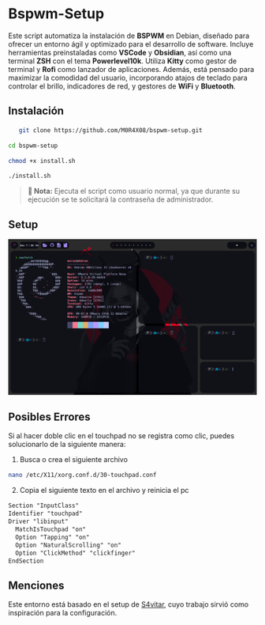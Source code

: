 # Bspwm-Setup

Este script automatiza la instalación de **BSPWM** en Debian, diseñado para ofrecer un entorno ágil y optimizado para el desarrollo de software. Incluye herramientas preinstaladas como **VSCode** y **Obsidian**, así como una terminal **ZSH** con el tema **Powerlevel10k**. Utiliza **Kitty** como gestor de terminal y **Rofi** como lanzador de aplicaciones. Además, está pensado para maximizar la comodidad del usuario, incorporando atajos de teclado para controlar el brillo, indicadores de red, y gestores de **WiFi** y **Bluetooth**.

## Instalación

```bash
   git clone https://github.com/M0R4X08/bspwm-setup.git
```

```bash
cd bspwm-setup
```

```bash
chmod +x install.sh
```

```bash
./install.sh
```

> **📝 Nota:**
> Ejecuta el script como usuario normal, ya que durante su ejecución se te solicitará la contraseña de administrador.

## Setup

![Setup](https://github.com/M0R4X08/bspwm-setup/raw/main/img/setup.png)

## Posibles Errores

Si al hacer doble clic en el touchpad no se registra como clic, puedes solucionarlo de la siguiente manera:

1. Busca o crea el siguiente archivo

```bash
nano /etc/X11/xorg.conf.d/30-touchpad.conf
```

2. Copia el siguiente texto en el archivo y reinicia el pc

```text
Section "InputClass"
Identifier "touchpad"
Driver "libinput"
  MatchIsTouchpad "on"
  Option "Tapping" "on"
  Option "NaturalScrolling" "on"
  Option "ClickMethod" "clickfinger"
EndSection
```

## Menciones

Este entorno está basado en el setup de [S4vitar](https://github.com/s4vitar), cuyo trabajo sirvió como inspiración para la configuración.
